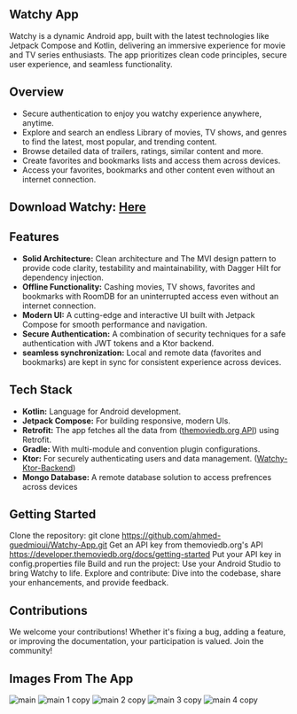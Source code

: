 ## Watchy App

Watchy is a dynamic Android app, built with the latest technologies like Jetpack Compose and Kotlin, delivering an immersive experience for movie and TV series enthusiasts. The app prioritizes clean code principles, secure user experience, and seamless functionality.

## Overview
- Secure authentication to enjoy you watchy experience anywhere, anytime.
- Explore and search an endless Library of movies, TV shows, and genres to find the latest, most popular, and trending content.
- Browse detailed data of trailers, ratings, similar content and more.
- Create favorites and bookmarks lists and access them across devices.
- Access your favorites, bookmarks and other content even without an internet connection.

## Download Watchy: [Here](https://archive.org/download/watchy_apk_202411/watchy_apk.apk)

## Features
- **Solid Architecture:**
Clean architecture and The MVI design pattern to provide code clarity, testability and maintainability, with Dagger Hilt for dependency injection.
- **Offline Functionality:**
Cashing movies, TV shows, favorites and bookmarks with RoomDB for an uninterrupted access even without an internet connection.
- **Modern UI:**
 A cutting-edge and interactive UI built with Jetpack Compose for smooth performance and navigation.
- **Secure Authentication:**
A combination of security techniques for a safe authentication with JWT tokens and a Ktor backend.
- **seamless synchronization:**
Local and remote data (favorites and bookmarks) are kept in sync for consistent experience across devices.

## Tech Stack
- **Kotlin:** Language for Android development.
- **Jetpack Compose:** For building responsive, modern UIs.
- **Retrofit:** The app fetches all the data from ([themoviedb.org API](https://developer.themoviedb.org/docs/getting-started)) using Retrofit.
- **Gradle:** With multi-module and convention plugin configurations.
- **Ktor:** For securely authenticating users and data management. ([Watchy-Ktor-Backend](https://github.com/ahmed-guedmioui/Watchy-Ktor-Backend.git))
- **Mongo Database:** A remote database solution to access prefrences across devices


## Getting Started
Clone the repository: git clone https://github.com/ahmed-guedmioui/Watchy-App.git
Get an API key from themoviedb.org's API https://developer.themoviedb.org/docs/getting-started
Put your API key in config.properties file
Build and run the project: Use your Android Studio to bring Watchy to life.
Explore and contribute: Dive into the codebase, share your enhancements, and provide feedback.

## Contributions
We welcome your contributions! Whether it's fixing a bug, adding a feature, or improving the documentation, your participation is valued. Join the community!

## Images From The App
![main](https://github.com/ahmed-guedmioui-courses/Watchy/assets/59929234/993621f7-f094-423b-a43b-5343ea3c6eed)
![main 1 copy](https://github.com/ahmed-guedmioui-projects/Watchy/assets/59929234/4a52aa83-c9e8-4c2b-b6e9-c024b790af80)
![main 2 copy](https://github.com/ahmed-guedmioui-projects/Watchy/assets/59929234/8ec0b956-a02b-4f42-b8d2-1345c4f38f57)
![main 3 copy](https://github.com/ahmed-guedmioui-projects/Watchy/assets/59929234/5c59b40e-f3a3-44d5-b938-5746cb854a68)
![main 4 copy](https://github.com/ahmed-guedmioui-projects/Watchy/assets/59929234/f719f633-6db4-4ecb-a2ff-29b4591f0bd9)
